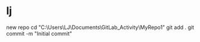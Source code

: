 # lj
new repo
cd "C:\Users\LJ\Documents\GitLab_Activity\MyRepo1"
git add .
git commit -m "Initial commit"
